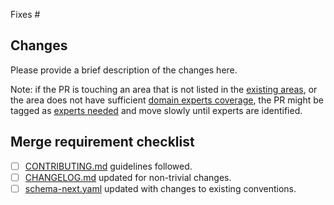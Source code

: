 Fixes #

## Changes

Please provide a brief description of the changes here.

Note: if the PR is touching an area that is not listed in the
[existing areas](https://github.com/Contrast-Security-Inc/secobs-semantic-conventions/blob/main/docs/README.md),
or the area does not have sufficient [domain experts coverage](https://github.com/Contrast-Security-Inc/secobs-semantic-conventions/blob/main/.github/CODEOWNERS),
the PR might be tagged as [experts needed](https://github.com/Contrast-Security-Inc/secobs-semantic-conventions/labels/experts%20needed)
and move slowly until experts are identified.

## Merge requirement checklist

- [ ] [CONTRIBUTING.md](https://github.com/Contrast-Security-Inc/secobs-semantic-conventions/blob/main/CONTRIBUTING.md) guidelines followed.
- [ ] [CHANGELOG.md](https://github.com/Contrast-Security-Inc/secobs-semantic-conventions/blob/main/CHANGELOG.md) updated for non-trivial changes.
- [ ] [schema-next.yaml](https://github.com/Contrast-Security-Inc/secobs-semantic-conventions/blob/main/schema-next.yaml) updated with changes to existing conventions.
